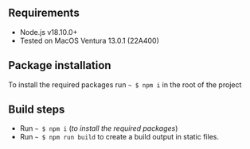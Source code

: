 ## Requirements

- Node.js v18.10.0+
- Tested on MacOS Ventura 13.0.1 (22A400)

## Package installation

To install the required packages run `~ $ npm i` in the root of the project

## Build steps

- Run `~ $ npm i` (_to install the required packages_)
- Run `~ $ npm run build` to create a build output in static files.
